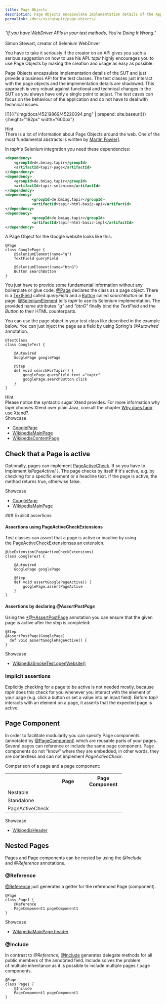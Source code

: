 ```yaml
---
title: Page Objects
description: Page Objects encapsulate implementation details of the Application under Test and just expose a business API to the test code.
permalink: /docs/usingtapir/page-objects/
---
```


<div class="panel panel-default">
    <div class="panel-body">
    <i>"If you have WebDriver APIs in your test methods, You're Doing
    It Wrong."</i>
    <br/><br/>
    Simon Stewart, creator of Selenium WebDriver
    </div>
</div>

You have to take it seriously if the creator on an API gives you such a
serious suggestion on how to use his API. <i>tapir</i> highly encourages you to
use Page Objects by making the creation and usage as easy as possible.

Page Objects encapsulate implementation details of the SUT and just
provide a business API for the test classes. The test classes just
interact with the page objects and the implementation details are
shadowed. This approach is very robust against functional and technical
changes in the SUT as you always have only a single point to adjust. The
test cases can focus on the behaviour of the application and do not have
to deal with technical issues.

![]({{"/img/docs/45219869/45220094.png" | prepend: site.baseurl}}){:height="192px" width="600px"}

<div class="panel panel-info">
  <div class="panel-heading">
    <div class="panel-title"><span class="fa fa-info-circle"></span> Hint</div>
  </div>
  <div class="panel-body">
  There is a lot of information about Page Objects around the web. One of
  the most fundamental abstracts is written by <a href="https://martinfowler.com/bliki/PageObject.html">Martin
  Fowler]</a>.
  </div>
</div>

In <i>tapir</i>'s Selenium integration you need these dependencies:

``` xml
<dependency>
    <groupId>de.bmiag.tapir</groupId>
    <artifactId>tapir-page</artifactId>
</dependency>
<dependency>
    <groupId>de.bmiag.tapir</groupId>
    <artifactId>tapir-selenium</artifactId>
</dependency>
<dependency>
			<groupId>de.bmiag.tapir</groupId>
			<artifactId>tapir-html-basic-api</artifactId>
</dependency>
<dependency>
			<groupId>de.bmiag.tapir</groupId>
			<artifactId>tapir-html-basic-impl</artifactId>
</dependency>
```

A Page Object for the Google website looks like this:

``` xtend
@Page
class GooglePage {
    @SeleniumElement(name="q")
    TextField queryField

    @SeleniumElement(name="btnG")
    Button searchButton
}
```

You just have to provide some fundamental information without any
boilerplate or glue
code. [@Page](https://www.javadoc.io/page/de.bmiag.tapir/tapir/latest/de/bmiag/tapir/page/annotation/Page.html)
declares the class as a page object. There is a
[TextField](https://www.javadoc.io/page/de.bmiag.tapir/tapir/latest/de/bmiag/tapir/htmlbasic/api/TextField.html) called
*queryField* and a
[Button](https://www.javadoc.io/page/de.bmiag.tapir/tapir/latest/de/bmiag/tapir/htmlbasic/api/Button.html) called
*searchButton* on the
page. [@SeleniumElement](https://www.javadoc.io/page/de.bmiag.tapir/tapir/latest/de/bmiag/tapir/selenium/annotation/SeleniumElement.html)
tells <i>tapir</i> to use its Selenium implementation. The provided name
attributes *"g"* and *"btnG"* finally bind the *TextField* and the
*Button* to their HTML counterparts.

You can use the page object in your test class like described in the
example below. You can just inject the page as a field by using Spring's
*@Autowired* annotation.

``` xtend
@TestClass
class GoogleTest {

    @Autowired
    GooglePage googlePage

    @Step
    def void searchForTapir() {
        googlePage.queryField.text ="tapir"
        googlePage.searchButton.click
    }
}
```

<div class="panel panel-info">
  <div class="panel-heading">
    <div class="panel-title"><span class="fa fa-info-circle"></span> Hint</div>
  </div>
  <div class="panel-body">
  Please notice the syntactic sugar Xtend provides. For more information
  why <i>tapir</i> chooses Xtend over plain Java, consult the chapter <a href="{{"/docs/usingtapir/xtend/" | prepend: site.baseurl}}">Why does
  tapir use Xtend?</a>.
  </div>
</div>

<div class="panel panel-info">
  <div class="panel-heading">
    <div class="panel-title"><i class="fa fa-external-link" aria-hidden="true"></i> Showcase</div>
  </div>
  <div class="panel-body">
  <ul>
    <li>
        <a href="https://github.com/tapir-test/tapir-showcase/blob/master/google/google-pages/src/main/java/de/bmiag/tapir/showcase/google/pages/page/GooglePage.xtend">GooglePage</a>
    </li>
    <li>
        <a href="https://github.com/tapir-test/tapir-showcase/blob/master/wikipedia/src/main/java/de/bmiag/tapir/showcase/wikipedia/page/WikipediaMainPage.xtend">WikipediaMainPage</a>
    </li>
    <li>
        <a href="https://github.com/tapir-test/tapir-showcase/blob/master/wikipedia/src/main/java/de/bmiag/tapir/showcase/wikipedia/page/WikipediaContentPage.xtend">WikipediaContentPage</a>
    </li>
  </ul>
  </div>
</div>


##  Check that a Page is active

Optionally, pages can implement
[PageActiveCheck](https://www.javadoc.io/page/de.bmiag.tapir/tapir/latest/de/bmiag/tapir/page/annotation/PageActiveCheck.html).
If so you have to implement *isPageActive( )*. The page checks by
itself if it's active, e.g. by checking for a specific element or a
headline text. If the page is active, the method returns true, otherwise false.

<div class="panel panel-info">
  <div class="panel-heading">
    <div class="panel-title"><i class="fa fa-external-link" aria-hidden="true"></i> Showcase</div>
  </div>
  <div class="panel-body">
  <ul>
      <li>
          <a href="https://github.com/tapir-test/tapir-showcase/blob/master/google/google-pages/src/main/java/de/bmiag/tapir/showcase/google/pages/page/GooglePage.xtend">GooglePage</a>
      </li>
    <li>
        <a href="https://github.com/tapir-test/tapir-showcase/blob/master/wikipedia/src/main/java/de/bmiag/tapir/showcase/wikipedia/page/WikipediaMainPage.xtend">WikipediaMainPage</a>
    </li>
  </ul>
  </div>
</div>
### Explicit assertions

#### Assertions using PageActiveCheckExtensions

Test classes can assert that a page is active or inactive by using
the [PageActiveCheckExtensions](https://www.javadoc.io/page/de.bmiag.tapir/tapir/latest/de/bmiag/tapir/page/extensions/PageActiveCheckExtensions.html)as an extension.

``` xtend
@UseExtension(PageActiveCheckExtensions)
class GoogleTest {

    @Autowired
    GooglePage googlePage

    @Step
    def void assertGooglePageActive() {
        googlePage.assertPageActive
    }
}
```

#### Assertions by declaring *@AssertPostPage*

Using
the [*@*AssertPostPage](https://www.javadoc.io/page/de.bmiag.tapir/tapir/latest/de/bmiag/tapir/page/annotation/AssertPostPage.html)
annotation you can ensure that the given page is active after the step
is completed:

``` xtend
@Step
@AssertPostPage(GooglePage)
  def void assertGooglePageActive() {
}
```

<div class="panel panel-info">
  <div class="panel-heading">
    <div class="panel-title"><i class="fa fa-external-link" aria-hidden="true"></i> Showcase</div>
  </div>
  <div class="panel-body">
  <ul>
    <li>
        <a href="https://github.com/tapir-test/tapir-showcase/blob/master/wikipedia/src/test/java/de/bmiag/tapir/showcase/wikipedia/test/WikipediaSmokeTest.xtend#L21">WikipediaSmokeTest.openWebsite()</a>
    </li>
  </ul>
  </div>
</div>

### Implicit assertions

Explicitly checking for a page to be active is not needed mostly,
because <i>tapir</i> does this check for you whenever you interact with the element of your
page (e.g. click a button or set a value into an input field). Before
<i>tapir</i> interacts with an element on a page, it asserts that the expected page is active.

## Page Component

In order to facilitate modularity you can specify Page components
(annotated by
[@PageComponent](https://www.javadoc.io/page/de.bmiag.tapir/tapir/latest/de/bmiag/tapir/page/annotation/PageComponent.html)) which
are reusable parts of your pages. Several pages can reference or include
the same page component. Page components do not "know" where they are
embedded, in other words, they are contextless and can not implement
*PageActiveCheck*.

Comparison of a page and a page component:

<table style="width: 75%">
  <colgroup>
    <col style="width: 33%" />
    <col style="width: 33%" />
    <col style="width: 33%" />
  </colgroup>

  <tr class="header">
    <th></th>
    <th style="text-align: center;">Page</th>
    <th style="text-align: center;">Page Component</th>
  </tr>

  <tr>
    <td>Nestable</td>
    <td style="text-align: center;"><div class="fa fa-check"/></td>
    <td style="text-align: center;"><div class="fa fa-check"/></td>
  </tr>

  <tr>
    <td>Standalone</td>
    <td style="text-align: center;"><div class="fa fa-check"/></td>
    <td style="text-align: center;"><div class="fa fa-times"/></td>
  </tr>

  <tr>
    <td>PageActiveCheck</td>
    <td style="text-align: center;"><div class="fa fa-check"/></td>
    <td style="text-align: center;"><div class="fa fa-times"/></td>
  </tr>
</table>

<div class="panel panel-info">
  <div class="panel-heading">
    <div class="panel-title"><i class="fa fa-external-link" aria-hidden="true"></i> Showcase</div>
  </div>
  <div class="panel-body">
  <ul>
    <li>
        <a href="https://github.com/tapir-test/tapir-showcase/blob/master/wikipedia/src/main/java/de/bmiag/tapir/showcase/wikipedia/page/WikipediaHeader.xtend">WikipediaHeader</a>
    </li>
  </ul>
  </div>
</div>

## Nested Pages

Pages and Page components can be nested by using the *@Include*
and *@Reference* annotations.

### @Reference

[@Reference](https://www.javadoc.io/page/de.bmiag.tapir/tapir/latest/de/bmiag/tapir/core/annotation/reference/Reference.html)
just generates a getter for the referenced Page (component).

``` xtend
@Page
class Page1 {
    @Reference
    PageComponent1 pageComponent1
}
```

<div class="panel panel-info">
  <div class="panel-heading">
    <div class="panel-title"><i class="fa fa-external-link" aria-hidden="true"></i> Showcase</div>
  </div>
  <div class="panel-body">
  <ul>
    <li>
        <a href="https://github.com/tapir-test/tapir-showcase/blob/master/wikipedia/src/main/java/de/bmiag/tapir/showcase/wikipedia/page/WikipediaMainPage.xtend#L13">WikipediaMainPage.header</a>
    </li>
  </ul>
  </div>
</div>

### @Include

In contrast
to *@Reference,* [@Include](https://www.javadoc.io/page/de.bmiag.tapir/tapir/latest/de/bmiag/tapir/core/annotation/include/Include.html)
generates delegate methods for all public members of the annotated
field. Include solves the problem of multiple inheritance as it is
possible to include multiple pages / page components.

``` xtend
@Page
class Page1 {
    @Include
    PageComponent1 pageComponent1
}
```
